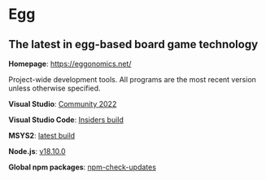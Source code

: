 # Egg
## The latest in egg-based board game technology

__Homepage__: https://eggonomics.net/

Project-wide development tools. All programs are the most recent version unless otherwise specified.

__Visual Studio__: [Community 2022](https://visualstudio.microsoft.com/vs/)

__Visual Studio Code__: [Insiders build](https://code.visualstudio.com/insiders/)

__MSYS2__: [latest build](https://www.msys2.org/)

__Node.js__: [v18.10.0](https://nodejs.org/)

__Global npm packages__: [npm-check-updates](https://www.npmjs.com/package/npm-check-updates)
